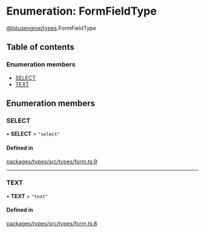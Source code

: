 # Enumeration: FormFieldType

[@lotusengine/types](../wiki/@lotusengine.types).FormFieldType

## Table of contents

### Enumeration members

- [SELECT](../wiki/@lotusengine.types.FormFieldType#select)
- [TEXT](../wiki/@lotusengine.types.FormFieldType#text)

## Enumeration members

### SELECT

• **SELECT** = `"select"`

#### Defined in

[packages/types/src/types/form.ts:9](https://github.com/lotusengine/sdk/blob/fdb90a3/packages/types/src/types/form.ts#L9)

___

### TEXT

• **TEXT** = `"text"`

#### Defined in

[packages/types/src/types/form.ts:8](https://github.com/lotusengine/sdk/blob/fdb90a3/packages/types/src/types/form.ts#L8)
